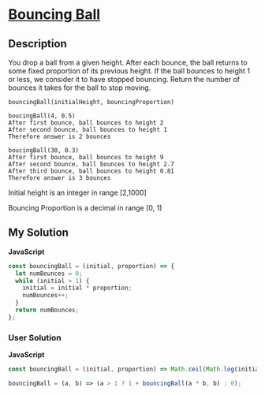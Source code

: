 # [Bouncing Ball](https://www.codewars.com/kata/5a40c250c5e284a76400008c)

## Description

You drop a ball from a given height. After each bounce, the ball returns to some fixed proportion of its previous height. If the ball bounces to height 1 or less, we consider it to have stopped bouncing. Return the number of bounces it takes for the ball to stop moving.

```
bouncingBall(initialHeight, bouncingProportion)

boucingBall(4, 0.5)
After first bounce, ball bounces to height 2
After second bounce, ball bounces to height 1
Therefore answer is 2 bounces

boucingBall(30, 0.3)
After first bounce, ball bounces to height 9
After second bounce, ball bounces to height 2.7
After third bounce, ball bounces to height 0.81
Therefore answer is 3 bounces
```

Initial height is an integer in range [2,1000]

Bouncing Proportion is a decimal in range [0, 1)

## My Solution

**JavaScript**

```js
const bouncingBall = (initial, proportion) => {
  let numBounces = 0;
  while (initial > 1) {
    initial = initial * proportion;
    numBounces++;
  }
  return numBounces;
};
```

### User Solution

**JavaScript**

```js
const bouncingBall = (initial, proportion) => Math.ceil(Math.log(initial) / Math.log(1 / proportion));
```

```js
bouncingBall = (a, b) => (a > 1 ? 1 + bouncingBall(a * b, b) : 0);
```
